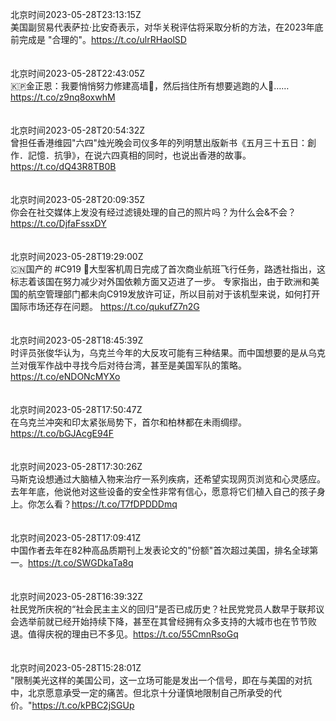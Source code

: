 北京时间2023-05-28T23:13:15Z<br>美国副贸易代表萨拉‧比安奇表示，对华关税评估将采取分析的方法，在2023年底前完成是 "合理的"。https://t.co/ulrRHaolSD<br><br><br>北京时间2023-05-28T22:43:05Z<br>🇰🇵金正恩：我要悄悄努力修建高墙🚧，然后挡住所有想要逃跑的人🏃……
https://t.co/z9nq8oxwhM<br><br><br>北京时间2023-05-28T20:54:32Z<br>曾担任香港维园"六四"烛光晚会司仪多年的列明慧出版新书《五月三十五日：創作．記憶．抗爭》，在说六四真相的同时，也说出香港的故事。https://t.co/dQ43R8TB0B<br><br><br>北京时间2023-05-28T20:09:35Z<br>你会在社交媒体上发没有经过滤镜处理的自己的照片吗？为什么会&amp;不会？https://t.co/DjfaFssxDY<br><br><br>北京时间2023-05-28T19:29:00Z<br>🇨🇳国产的 #C919 🛫大型客机周日完成了首次商业航班飞行任务，路透社指出，这标志着该国在努力减少对外国依赖方面又迈进了一步。
专家指出，由于欧洲和美国的航空管理部门都未向C919发放许可证，所以目前对于该机型来说，如何打开国际市场还存在问题。
https://t.co/qukufZ7n2G<br><br><br>北京时间2023-05-28T18:45:39Z<br>时评员张俊华认为，乌克兰今年的大反攻可能有三种结果。而中国想要的是从乌克兰对俄军作战中寻找今后对待台湾，甚至是美国军队的策略。https://t.co/eNDONcMYXo<br><br><br>北京时间2023-05-28T17:50:47Z<br>在乌克兰冲突和印太紧张局势下，首尔和柏林都在未雨绸缪。https://t.co/bGJAcgE94F<br><br><br>北京时间2023-05-28T17:30:26Z<br>马斯克设想通过大脑植入物来治疗一系列疾病，还希望实现网页浏览和心灵感应。去年年底，他说他对这些设备的安全性非常有信心，愿意将它们植入自己的孩子身上。你怎么看？https://t.co/T7fDPDDDmq<br><br><br>北京时间2023-05-28T17:09:41Z<br>中国作者去年在82种高品质期刊上发表论文的"份额"首次超过美国，排名全球第一。https://t.co/SWGDkaTa8q<br><br><br>北京时间2023-05-28T16:39:32Z<br>社民党所庆祝的“社会民主主义的回归”是否已成历史？社民党党员人数早于联邦议会选举前就已经开始持续下降，甚至在其曾经拥有众多支持的大城市也在节节败退。值得庆祝的理由已不多见。https://t.co/55CmnRsoGq<br><br><br>北京时间2023-05-28T15:28:01Z<br>"限制美光这样的美国公司，这一立场可能是发出一个信号，即在与美国的对抗中，北京愿意承受一定的痛苦。但北京十分谨慎地限制自己所承受的代价。"https://t.co/kPBC2jSGUp<br><br><br>